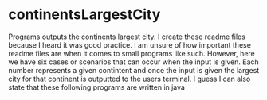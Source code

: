 # continentsLargestCity
Programs outputs the continents largest city.
I create these readme files because I heard it was good practice.
I am unsure of how important these readme files are when it comes to small programs like such.
However, here we have six cases or scenarios that can occur when the input is given. 
Each number represents a given contintent and once the input is given the largest city for that continent is outputted to the users terminal.
I guess I can also state that these following programs are written in java
